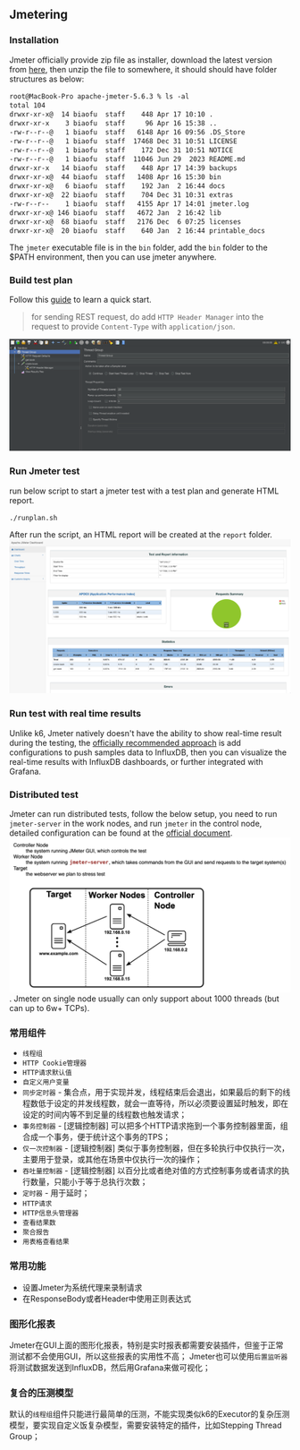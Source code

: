 Jmetering
--
### Installation
Jmeter officially provide zip file as installer, download the latest version from [here](https://jmeter.apache.org/download_jmeter.cgi), then unzip the file to somewhere, it should should have folder structures as below:
```commandline
root@MacBook-Pro apache-jmeter-5.6.3 % ls -al
total 104
drwxr-xr-x@  14 biaofu  staff    448 Apr 17 10:10 .
drwxr-xr-x    3 biaofu  staff     96 Apr 16 15:38 ..
-rw-r--r--@   1 biaofu  staff   6148 Apr 16 09:56 .DS_Store
-rw-r--r--@   1 biaofu  staff  17468 Dec 31 10:51 LICENSE
-rw-r--r--@   1 biaofu  staff    172 Dec 31 10:51 NOTICE
-rw-r--r--@   1 biaofu  staff  11046 Jun 29  2023 README.md
drwxr-xr-x   14 biaofu  staff    448 Apr 17 14:39 backups
drwxr-xr-x@  44 biaofu  staff   1408 Apr 16 15:30 bin
drwxr-xr-x@   6 biaofu  staff    192 Jan  2 16:44 docs
drwxr-xr-x@  22 biaofu  staff    704 Dec 31 10:31 extras
-rw-r--r--    1 biaofu  staff   4155 Apr 17 14:01 jmeter.log
drwxr-xr-x@ 146 biaofu  staff   4672 Jan  2 16:42 lib
drwxr-xr-x@  68 biaofu  staff   2176 Dec  6 07:25 licenses
drwxr-xr-x@  20 biaofu  staff    640 Jan  2 16:44 printable_docs
```
The `jmeter` executable file is in the `bin` folder, add the `bin` folder to the $PATH environment, then you can use jmeter anywhere.

### Build test plan
Follow this [guide](https://jmeter.apache.org/usermanual/build-web-test-plan.html) to learn a quick start.
> for sending REST request, do add `HTTP Header Manager` into the request to provide `Content-Type` with `application/json`.

![plan](./docs/images/plan.png)

### Run Jmeter test
run below script to start a jmeter test with a test plan and generate HTML report.
```shell
./runplan.sh
```
After run the script, an HTML report will be created at the `report` folder.
![report](docs/images/report.png)

### Run test with real time results
Unlike k6, Jmeter natively doesn't have the ability to show real-time result during the testing, the [officially recommended approach](https://jmeter.apache.org/usermanual/realtime-results.html) is add configurations to push samples data to InfluxDB, then you can visualize the real-time results with InfluxDB dashboards, or further integrated with Grafana.

### Distributed test
Jmeter can run distributed tests, follow the below setup, you need to run `jmeter-server` in the work nodes, and run `jmeter` in the control node, detailed configuration can be found at the [official document](https://jmeter.apache.org/usermanual/jmeter_distributed_testing_step_by_step.html).
![distributed](docs/images/distributed.png). Jmeter on single node usually can only support about 1000 threads (but can up to 6w+ TCPs).

### 常用组件
- `线程组` 
- `HTTP Cookie管理器`
- `HTTP请求默认值` 
- `自定义用户变量`
- `同步定时器` - 集合点，用于实现并发，线程结束后会退出，如果最后的剩下的线程数低于设定的并发线程数，就会一直等待，所以必须要设置延时触发，即在设定的时间内等不到足量的线程数也触发请求；
- `事务控制器` - [逻辑控制器] 可以把多个HTTP请求拖到一个事务控制器里面，组合成一个事务，便于统计这个事务的TPS；
- `仅一次控制器` - [逻辑控制器] 类似于事务控制器，但在多轮执行中仅执行一次，主要用于登录，或其他在场景中仅执行一次的操作；
- `吞吐量控制器` - [逻辑控制器] 以百分比或者绝对值的方式控制事务或者请求的执行数量，只能小于等于总执行次数；
- `定时器` - 用于延时；
- `HTTP请求` 
- `HTTP信息头管理器` 
- `查看结果数` 
- `聚合报告` 
- `用表格查看结果`

### 常用功能
- 设置Jmeter为系统代理来录制请求
- 在ResponseBody或者Header中使用正则表达式

### 图形化报表
Jmeter在GUI上面的图形化报表，特别是实时报表都需要安装插件，但鉴于正常测试都不会使用GUI，所以这些报表的实用性不高；
Jmeter也可以使用`后置监听器`将测试数据发送到InfluxDB，然后用Grafana来做可视化；

### 复合的压测模型
默认的`线程组`组件只能进行最简单的压测，不能实现类似k6的Executor的复杂压测模型，要实现自定义饭复杂模型，需要安装特定的插件，比如Stepping Thread Group；
